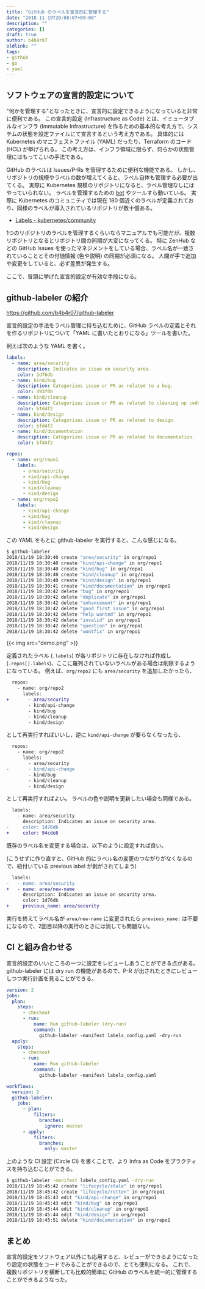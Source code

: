```yaml
---
title: "GitHub のラベルを宣言的に管理する"
date: "2018-11-19T20:08:07+09:00"
description: ""
categories: []
draft: true
author: b4b4r07
oldlink: ""
tags:
- github
- go
- yaml
---
```


## ソフトウェアの宣言的設定について

"何かを管理する"となったときに、宣言的に設定できるようになっていると非常に便利である。
この宣言的設定 (Infrastructure as Code) とは、イミュータブルなインフラ (Immutable Infrastructure) を作るための基本的な考え方で、システムの状態を設定ファイルにて宣言するという考え方である。
具体的には Kubernetes のマニフェストファイル (YAML) だったり、Terraform のコード (HCL) が挙げられる。
この考え方は、インフラ領域に限らず、何らかの状態管理にはもってこいの手法である。

GitHub のラベルは Issues/P-Rs を管理するために便利な機能である。
しかし、リポジトリの規模やラベルの数が増えてくると、ラベル自体も管理する必要が出てくる。
実際に Kubernetes 規模のリポジトリになると、ラベル管理なしにはやっていられない。
ラベルを管理するための [bot](https://github.com/kubernetes/test-infra/tree/master/prow) やツールすら動いている。
実際に Kubernetes のコミュニティでは現在 180 個近くのラベルが定義されており、同様のラベルが導入されているリポジトリが数十個ある。

- [Labels - kubernetes/community](https://github.com/kubernetes/community/labels)

1つのリポジトリのラベルを管理するくらいならマニュアルでも可能だが、複数リポジトリとなるとリポジトリ間の同期が大変になってくる。
特に ZenHub などの GitHub Issues を使ったマネジメントをしている場合、ラベル名が一致されていることとその付随情報 (色や説明) の同期が必須になる。
人間が手で追加や変更をしていると、必ず差異が発生する。

ここで、冒頭に挙げた宣言的設定が有効な手段になる。

## github-labeler の紹介

https://github.com/b4b4r07/github-labeler

宣言的設定の手法をラベル管理に持ち込むために、GitHub ラベルの定義とそれを作るリポジトリについて「YAML に書いたとおりになる」ツールを書いた。

例えば次のような YAML を書く。

```yaml
labels:
  - name: area/security
    description: Indicates an issue on security area.
    color: 1d76db
  - name: kind/bug
    description: Categorizes issue or PR as related to a bug.
    color: d93f0b
  - name: kind/cleanup
    description: Categorizes issue or PR as related to cleaning up code, process, or technical debt.
    color: bfd4f2
  - name: kind/design
    description: Categorizes issue or PR as related to design.
    color: bfd4f2
  - name: kind/documentation
    description: Categorizes issue or PR as related to documentation.
    color: bfd4f2

repos:
  - name: org/repo1
    labels:
      - area/security
      - kind/api-change
      - kind/bug
      - kind/cleanup
      - kind/design
  - name: org/repo2
    labels:
      - kind/api-change
      - kind/bug
      - kind/cleanup
      - kind/design
```

この YAML をもとに github-labeler を実行すると、こんな感じになる。

```bash
$ github-labeler
2018/11/19 18:30:40 create "area/security" in org/repo1
2018/11/19 18:30:40 create "kind/api-change" in org/repo1
2018/11/19 18:30:40 create "kind/bug" in org/repo1
2018/11/19 18:30:40 create "kind/cleanup" in org/repo1
2018/11/19 18:30:40 create "kind/design" in org/repo1
2018/11/19 18:30:41 create "kind/documentation" in org/repo1
2018/11/19 18:30:42 delete "bug" in org/repo1
2018/11/19 18:30:42 delete "deplicate" in org/repo1
2018/11/19 18:30:42 delete "enhancement" in org/repo1
2018/11/19 18:30:42 delete "good first issue" in org/repo1
2018/11/19 18:30:42 delete "help wanted" in org/repo1
2018/11/19 18:30:42 delete "invalid" in org/repo1
2018/11/19 18:30:42 delete "question" in org/repo1
2018/11/19 18:30:42 delete "wontfix" in org/repo1
```

{{< img src="demo.png" >}}

定義されたラベル (`.labels`) が各リポジトリに存在しなければ作成し (`.repos[].labels`)、ここに羅列されていないラベルがある場合は削除するようになっている。
例えば、`org/repo2` にも `area/security` を追加したかったら、

```diff
  repos:
    - name: org/repo2
      labels:
+       - area/security
        - kind/api-change
        - kind/bug
        - kind/cleanup
        - kind/design
```

として再実行すればいいし、逆に `kind/api-change` が要らなくなったら、

```diff
  repos:
    - name: org/repo2
      labels:
        - area/security
-       - kind/api-change
        - kind/bug
        - kind/cleanup
        - kind/design
```

として再実行すればよい。
ラベルの色や説明を更新したい場合も同様である。

```diff
  labels:
    - name: area/security
      description: Indicates an issue on security area.
-     color: 1d76db
+     color: 94cde8
```

既存のラベル名を変更する場合は、以下のように設定すれば良い。

(こうせずに作り直すと、GitHub 的にラベル名の変更のつながりがなくなるので、紐付いている previous label が剥がされてしまう)

```diff
  labels:
-   - name: area/security
+   - name: area/new-name
      description: Indicates an issue on security area.
      color: 1d76db
+     previous_name: area/security
```

実行を終えてラベル名が `area/new-name` に変更されたら `previous_name:` は不要になるので、2回目以降の実行のときには消しても問題ない。

## CI と組み合わせる

宣言的設定のいいところの一つに設定をレビューしあうことができる点がある。
github-labeler には dry run の機能があるので、P-R が出されたときにレビューしつつ実行計画を見ることができる。

```yaml
version: 2
jobs:
  plan:
    steps:
      - checkout
      - run:
          name: Run github-labeler (dry-run)
          command: |
            github-labeler -manifest labels_config.yaml -dry-run
  apply:
    steps:
      - checkout
      - run:
          name: Run github-labeler
          command: |
            github-labeler -manifest labels_config.yaml

workflows:
  version: 2
  github-labeler:
    jobs:
      - plan:
          filters:
            branches:
              ignore: master
      - apply:
          filters:
            branches:
              only: master
```

上のような CI 設定 (Circle CI) を書くことで、より Infra as Code をプラクティスを持ち込むことができる。

```bash
$ github-labeler -manifest labels_config.yaml -dry-run
2018/11/19 18:45:42 create "lifecycle/stale" in org/repo1
2018/11/19 18:45:42 create "lifecycle/rotten" in org/repo1
2018/11/19 18:45:43 edit "kind/api-change" in org/repo1
2018/11/19 18:45:43 edit "kind/bug" in org/repo1
2018/11/19 18:45:44 edit "kind/cleanup" in org/repo1
2018/11/19 18:45:44 edit "kind/design" in org/repo1
2018/11/19 18:45:51 delete "kind/documentation" in org/repo1
```

## まとめ

宣言的設定をソフトウェア以外にも応用すると、レビューができるようになったり設定の状態をコードでみることができるので、とても便利になる。
これで、複数リポジトリを横断しても比較的簡単に GitHub のラベルを統一的に管理することができるようなった。
